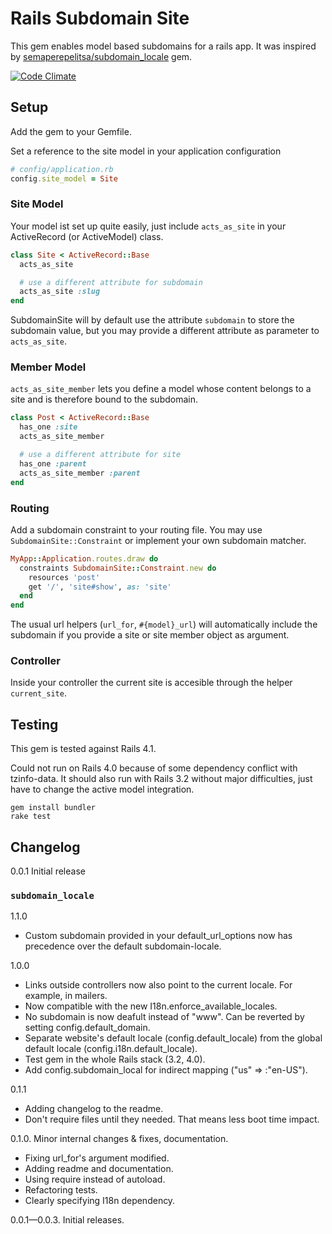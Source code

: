 # Rails Subdomain Site

This gem enables model based subdomains for a rails app.
It was inspired by [semaperepelitsa/subdomain_locale](https://github.com/semaperepelitsa/subdomain_locale) gem.

[![Code Climate](https://codeclimate.com/github/nfweb/subdomain_site/badges/gpa.svg)](https://codeclimate.com/github/nfweb/subdomain_site)

## Setup

Add the gem to your Gemfile.

Set a reference to the site model in your application configuration

```ruby
# config/application.rb
config.site_model = Site
```
### Site Model
Your model ist set up quite easily, just include ``acts_as_site`` in your ActiveRecord (or ActiveModel) class.

```ruby
class Site < ActiveRecord::Base
  acts_as_site

  # use a different attribute for subdomain
  acts_as_site :slug
end
```

SubdomainSite will by default use the attribute ``subdomain`` to store the subdomain value, but you may provide a different attribute as parameter to ``acts_as_site``.

### Member Model
``acts_as_site_member`` lets you define a model whose content belongs to a site and is therefore bound to the subdomain.

```ruby
class Post < ActiveRecord::Base
  has_one :site
  acts_as_site_member

  # use a different attribute for site
  has_one :parent
  acts_as_site_member :parent
end
```

### Routing
Add a subdomain constraint to your routing file. You may use ``SubdomainSite::Constraint`` or implement your own subdomain matcher.

```ruby
MyApp::Application.routes.draw do
  constraints SubdomainSite::Constraint.new do
    resources 'post'
    get '/', 'site#show', as: 'site'
  end
end
```

The usual url helpers (``url_for``, ``#{model}_url``) will automatically include the subdomain if you provide a site or site member object as argument.

### Controller

Inside your controller the current site is accesible through the helper ```current_site```.

## Testing

This gem is tested against Rails 4.1.

Could not run on Rails 4.0 because of some dependency conflict with tzinfo-data.
It should also run with Rails 3.2 without major difficulties, just have to change the active model integration.

```
gem install bundler
rake test
```

## Changelog

0.0.1 Initial release

### ```subdomain_locale```
1.1.0

* Custom subdomain provided in your default_url_options now has precedence over the default subdomain-locale.

1.0.0

* Links outside controllers now also point to the current locale. For example, in mailers.
* Now compatible with the new I18n.enforce\_available\_locales.
* No subdomain is now deafult instead of "www". Can be reverted by setting config.default\_domain.
* Separate website's default locale (config.default\_locale) from the global default locale (config.i18n.default\_locale).
* Test gem in the whole Rails stack (3.2, 4.0).
* Add config.subdomain_local for indirect mapping ("us" => :"en-US").

0.1.1

* Adding changelog to the readme.
* Don't require files until they needed. That means less boot time impact.

0.1.0. Minor internal changes & fixes, documentation.

* Fixing url_for's argument modified.
* Adding readme and documentation.
* Using require instead of autoload.
* Refactoring tests.
* Clearly specifying I18n dependency.

0.0.1—0.0.3. Initial releases.

